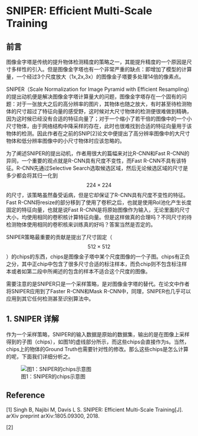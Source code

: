 # SNIPER: Efficient Multi-Scale Training

## 前言

图像金字塔是传统的提升物体检测精度的策略之一，其能提升精度的一个原因是尺寸多样性的引入。但是图像金字塔也有一个非常严重的缺点：即增加了模型的计算量，一个经过3个尺度放大（1x,2x,3x）的图像金子塔要多处理14倍的像素点。

SNIPER（Scale Normalization for Image Pyramid with Efficient Resampling）的提出动机便是解决图像金字塔计算量大的问题，图像金字塔存在一个固有的问题：对于一张放大之后的高分辨率的图片，其物体也随之放大，有时甚至待检测物体的尺寸超过了特征向量的感受野，这时候对大尺寸物体的检测便很难做到精确，因为这时候已经没有合适的特征向量了；对于一个缩小了若干倍的图像中的一个小尺寸物体，由于网络结构中降采样的存在，此时也很难找到合适的特征向量用于该物体的检测。因此作者在之前的SNIP\[2\]论文中便提出了高分辨率图像中的大尺寸物体和低分辨率图像中的小尺寸物体时应该忽略的。

为了阐述SNIPER的提出动机，作者用很大的篇幅来对比R-CNN和Fast R-CNN的异同，一个重要的观点就是R-CNN具有尺度不变性，而Fast R-CNN不具有该特征。R-CNN先通过Selective Search选取候选区域，然后无论候选区域的尺寸是多少都会将其归一化到$$224\times224$$的尺寸，该策略虽然备受诟病，但是它却保证了R-CNN具有尺度不变性的特征。Fast R-CNN将resize的部分移到了使用了卷积之后，也就是使用RoI池化产生长度固定的特征向量，也就是说Fast R-CNN是将原始图像作为输入，无论里面的尺寸大小，均使用相同的卷积核计算特征向量。但是这样做真的合理吗？不同尺寸的待检测物体使用相同的卷积核来训练真的好吗？答案当然是否定的。

SNIPER策略最重要的贡献是提出了尺寸固定（$$512 \times 512$$）的chips的东西，chips是图像金子塔中某个尺度图像的一个子图。chips有正负之分，其中正chip中包含了很多尺寸合适的标注样本，而负chip则不包含标注样本或者如第二段中所阐述的包含的样本不适合这个尺度的图像。

需要注意的是SNIPER只是一个采样策略，是对图像金字塔的替代。在论文中作者将SNIPER应用到了Faster R-CNN和Mask R-CNN中，同理，SNIPER也几乎可以应用到其它任何检测甚至识别算法中。

## 1. SNIPER 详解

作为一个采样策略，SNIPER的输入数据是原始的数据集，输出的是在图像上采样得到的子图（chips），如图1的虚线部分所示，而这些chips会直接作为s。当然，chips上的物体的Ground Truth也需要针对性的修改。那么这些chips是怎么计算的呢，下面我们详细分析之。

<figure>
<img src="./assets/SNIPER_1.jpeg" alt="图1：SNIPER的chips示意图" />
<figcaption>图1：SNIPER的chips示意图</figcaption>
</figure>

## Reference

\[1\] Singh B, Najibi M, Davis L S. SNIPER: Efficient Multi-Scale Training[J]. arXiv preprint arXiv:1805.09300, 2018.

\[2\] 